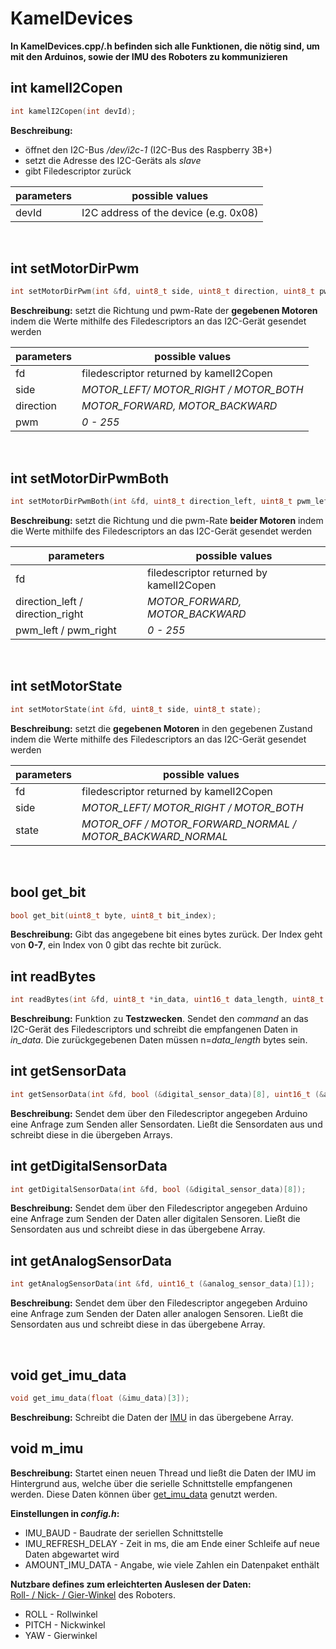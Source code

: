 # KamelDevices

**In KamelDevices.cpp/.h befinden sich alle Funktionen, die nötig sind, um mit den Arduinos, sowie der IMU des Roboters zu kommunizieren**

## int kamelI2Copen

```cpp
int kamelI2Copen(int devId);
```
**Beschreibung:**
* öffnet den I2C-Bus */dev/i2c-1* (I2C-Bus des Raspberry 3B+)
* setzt die Adresse des I2C-Geräts als *slave*
* gibt Filedescriptor zurück

**parameters** | **possible values**
-------------|--------------------
devId        | I2C address of the device (e.g. 0x08)
</br>

## int setMotorDirPwm

```cpp
int setMotorDirPwm(int &fd, uint8_t side, uint8_t direction, uint8_t pwm);
```
**Beschreibung:** setzt die Richtung und pwm-Rate der **gegebenen Motoren** indem die Werte mithilfe des Filedescriptors an das I2C-Gerät gesendet werden

  **parameters** | **possible values**
  ---------------|--------------------
  fd             | filedescriptor returned by kamelI2Copen
  side           | *MOTOR_LEFT/ MOTOR_RIGHT / MOTOR_BOTH*
  direction      | *MOTOR_FORWARD, MOTOR_BACKWARD*
  pwm | *0 - 255*
</br>

## int setMotorDirPwmBoth

```cpp
int setMotorDirPwmBoth(int &fd, uint8_t direction_left, uint8_t pwm_left, uint8_t direction_right, uint8_t pwm_right);
```
**Beschreibung:** setzt die Richtung und die pwm-Rate **beider Motoren** indem die Werte mithilfe des Filedescriptors an das I2C-Gerät gesendet werden

  **parameters**                   | **possible values**
  ---------------------------------|--------------------
  fd                               | filedescriptor returned by kamelI2Copen
  direction_left / direction_right | *MOTOR_FORWARD, MOTOR_BACKWARD*
  pwm_left / pwm_right             | *0 - 255*
</br>

## int setMotorState

```cpp
int setMotorState(int &fd, uint8_t side, uint8_t state);
```
**Beschreibung:** setzt die **gegebenen Motoren** in den gegebenen Zustand indem die Werte mithilfe des Filedescriptors an das I2C-Gerät gesendet werden

  **parameters** | **possible values**
  ---------------|--------------------
  fd             | filedescriptor returned by kamelI2Copen
  side           | *MOTOR_LEFT/ MOTOR_RIGHT / MOTOR_BOTH*
  state          | *MOTOR_OFF / MOTOR_FORWARD_NORMAL / MOTOR_BACKWARD_NORMAL*
</br>

## bool get_bit

```cpp
bool get_bit(uint8_t byte, uint8_t bit_index);
```
**Beschreibung:** Gibt das angegebene bit eines bytes zurück. Der Index geht von **0-7**, ein Index von 0 gibt das rechte bit zurück.

## int readBytes

```cpp
int readBytes(int &fd, uint8_t *in_data, uint16_t data_length, uint8_t command);
```

**Beschreibung:** Funktion zu **Testzwecken**. Sendet den *command* an das I2C-Gerät des Filedescriptors und schreibt die empfangenen Daten in  *in_data*. Die zurückgegebenen Daten müssen n=*data_length* bytes sein.

## int getSensorData

```cpp
int getSensorData(int &fd, bool (&digital_sensor_data)[8], uint16_t (&analog_sensor_data)[1]);
```
**Beschreibung:** Sendet dem über den Filedescriptor angegeben Arduino eine Anfrage zum Senden aller Sensordaten. Ließt die Sensordaten aus und schreibt diese in die übergeben Arrays.

## int getDigitalSensorData

```cpp
int getDigitalSensorData(int &fd, bool (&digital_sensor_data)[8]);
```
**Beschreibung:** Sendet dem über den Filedescriptor angegeben Arduino eine Anfrage zum Senden der Daten aller digitalen Sensoren. Ließt die Sensordaten aus und schreibt diese in das übergebene Array.

## int getAnalogSensorData

```cpp
int getAnalogSensorData(int &fd, uint16_t (&analog_sensor_data)[1]);
```
**Beschreibung:** Sendet dem über den Filedescriptor angegeben Arduino eine Anfrage zum Senden der Daten aller analogen Sensoren. Ließt die Sensordaten aus und schreibt diese in das übergebene Array.

</br>

## void get_imu_data
```cpp
void get_imu_data(float (&imu_data)[3]);
```

**Beschreibung:** Schreibt die Daten der [IMU](https://de.wikipedia.org/wiki/Inertiale_Messeinheit) in das übergebene Array.

## void m_imu

**Beschreibung:** Startet einen neuen Thread und ließt die Daten der IMU im Hintergrund aus, welche über die serielle Schnittstelle empfangenen werden. Diese Daten können über [get_imu_data](#void-get_imu_data) genutzt werden.

**Einstellungen in *config.h*:**
* IMU_BAUD - Baudrate der seriellen Schnittstelle
* IMU_REFRESH_DELAY - Zeit in ms, die am Ende einer Schleife auf neue Daten abgewartet wird
* AMOUNT_IMU_DATA - Angabe, wie viele Zahlen ein Datenpaket enthält

**Nutzbare defines zum erleichterten Auslesen der Daten:** </br>
[Roll- / Nick- / Gier-Winkel](https://de.wikipedia.org/wiki/Roll-Nick-Gier-Winkel) des Roboters.
* ROLL - Rollwinkel
* PITCH - Nickwinkel
* YAW - Gierwinkel
